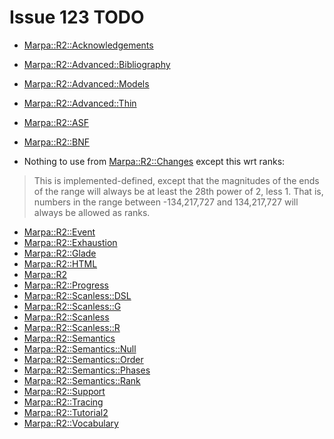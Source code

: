 # Issue 123 TODO
- [Marpa::R2::Acknowledgements](https://metacpan.org/dist/Marpa-R2/view/pod/Acknowledgements.pod)
- [Marpa::R2::Advanced::Bibliography](https://metacpan.org/dist/Marpa-R2/view/pod/Advanced/Bibliography.pod)
- [Marpa::R2::Advanced::Models](https://metacpan.org/dist/Marpa-R2/view/pod/Advanced/Models.pod)
- [Marpa::R2::Advanced::Thin](https://metacpan.org/dist/Marpa-R2/view/pod/Advanced/Thin.pod)
- [Marpa::R2::ASF](https://metacpan.org/dist/Marpa-R2/view/pod/ASF.pod)
- [Marpa::R2::BNF](https://metacpan.org/dist/Marpa-R2/view/pod/BNF.pod)

- Nothing to use from [Marpa::R2::Changes](https://metacpan.org/dist/Marpa-R2/view/pod/Changes.pod)
except this wrt ranks:

> This is implemented-defined, except that the magnitudes of the ends
> of the range will always be at least the 28th power of 2, less 1.
> That is, numbers in the range between -134,217,727 and 134,217,727 will always be allowed as ranks.

- [Marpa::R2::Event](https://metacpan.org/dist/Marpa-R2/view/pod/Event.pod)
- [Marpa::R2::Exhaustion](https://metacpan.org/dist/Marpa-R2/view/pod/Exhaustion.pod)
- [Marpa::R2::Glade](https://metacpan.org/dist/Marpa-R2/view/pod/Glade.pod)
- [Marpa::R2::HTML](https://metacpan.org/dist/Marpa-R2/view/html/pod/HTML.pod)
- [Marpa::R2](https://metacpan.org/dist/Marpa-R2/view/pod/Marpa_R2.pod)
- [Marpa::R2::Progress](https://metacpan.org/dist/Marpa-R2/view/pod/Progress.pod)
- [Marpa::R2::Scanless::DSL](https://metacpan.org/dist/Marpa-R2/view/pod/Scanless/DSL.pod)
- [Marpa::R2::Scanless::G](https://metacpan.org/dist/Marpa-R2/view/pod/Scanless/G.pod)
- [Marpa::R2::Scanless](https://metacpan.org/dist/Marpa-R2/view/pod/Scanless.pod)
- [Marpa::R2::Scanless::R](https://metacpan.org/dist/Marpa-R2/view/pod/Scanless/R.pod)
- [Marpa::R2::Semantics](https://metacpan.org/dist/Marpa-R2/view/pod/Semantics.pod)
- [Marpa::R2::Semantics::Null](https://metacpan.org/dist/Marpa-R2/view/pod/Semantics/Null.pod)
- [Marpa::R2::Semantics::Order](https://metacpan.org/dist/Marpa-R2/view/pod/Semantics/Order.pod)
- [Marpa::R2::Semantics::Phases](https://metacpan.org/dist/Marpa-R2/view/pod/Semantics/Phases.pod)
- [Marpa::R2::Semantics::Rank](https://metacpan.org/dist/Marpa-R2/view/pod/Semantics/Rank.pod)
- [Marpa::R2::Support](https://metacpan.org/dist/Marpa-R2/view/pod/Support.pod)
- [Marpa::R2::Tracing](https://metacpan.org/dist/Marpa-R2/view/pod/Tracing.pod)
- [Marpa::R2::Tutorial2](https://metacpan.org/dist/Marpa-R2/view/pod/Tutorial2.pod)
- [Marpa::R2::Vocabulary](https://metacpan.org/dist/Marpa-R2/view/pod/Vocabulary.pod)
